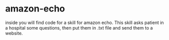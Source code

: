 # amazon-echo
inside you will find code for a skill for amazon echo. This skill asks patient in a hospital some questions, then put them in .txt file and send them to a website.
